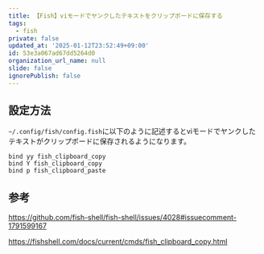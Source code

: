 ```yaml
---
title: 【Fish】viモードでヤンクしたテキストをクリップボードに保存する
tags:
  - fish
private: false
updated_at: '2025-01-12T23:52:49+09:00'
id: 53e3a067ad67dd5264d0
organization_url_name: null
slide: false
ignorePublish: false
---
```

## 設定方法

`~/.config/fish/config.fish`に以下のように記述するとviモードでヤンクしたテキストがクリップボードに保存されるようになります。

```shell:config.fish
bind yy fish_clipboard_copy
bind Y fish_clipboard_copy
bind p fish_clipboard_paste
```

## 参考

https://github.com/fish-shell/fish-shell/issues/4028#issuecomment-1791599167

https://fishshell.com/docs/current/cmds/fish_clipboard_copy.html
